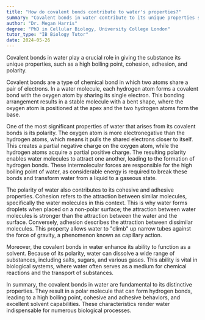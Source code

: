 ```yaml
---
title: "How do covalent bonds contribute to water's properties?"
summary: "Covalent bonds in water contribute to its unique properties such as high boiling point, cohesion, adhesion, and polarity."
author: "Dr. Megan Harris"
degree: "PhD in Cellular Biology, University College London"
tutor_type: "IB Biology Tutor"
date: 2024-05-26
---
```


Covalent bonds in water play a crucial role in giving the substance its unique properties, such as a high boiling point, cohesion, adhesion, and polarity.

Covalent bonds are a type of chemical bond in which two atoms share a pair of electrons. In a water molecule, each hydrogen atom forms a covalent bond with the oxygen atom by sharing its single electron. This bonding arrangement results in a stable molecule with a bent shape, where the oxygen atom is positioned at the apex and the two hydrogen atoms form the base.

One of the most significant properties of water that arises from its covalent bonds is its polarity. The oxygen atom is more electronegative than the hydrogen atoms, which means it pulls the shared electrons closer to itself. This creates a partial negative charge on the oxygen atom, while the hydrogen atoms acquire a partial positive charge. The resulting polarity enables water molecules to attract one another, leading to the formation of hydrogen bonds. These intermolecular forces are responsible for the high boiling point of water, as considerable energy is required to break these bonds and transform water from a liquid to a gaseous state.

The polarity of water also contributes to its cohesive and adhesive properties. Cohesion refers to the attraction between similar molecules, specifically the water molecules in this context. This is why water forms droplets when placed on a non-polar surface; the attraction between water molecules is stronger than the attraction between the water and the surface. Conversely, adhesion describes the attraction between dissimilar molecules. This property allows water to "climb" up narrow tubes against the force of gravity, a phenomenon known as capillary action.

Moreover, the covalent bonds in water enhance its ability to function as a solvent. Because of its polarity, water can dissolve a wide range of substances, including salts, sugars, and various gases. This ability is vital in biological systems, where water often serves as a medium for chemical reactions and the transport of substances.

In summary, the covalent bonds in water are fundamental to its distinctive properties. They result in a polar molecule that can form hydrogen bonds, leading to a high boiling point, cohesive and adhesive behaviors, and excellent solvent capabilities. These characteristics render water indispensable for numerous biological processes.
    